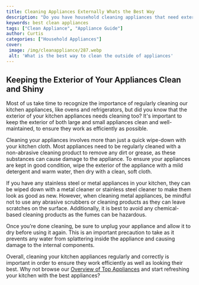 ```yaml
---
title: Cleaning Appliances Externally Whats the Best Way
description: "Do you have household cleaning appliances that need external cleaning Learn the best tips and tricks to keep them looking and operating like brand new with this blog post"
keywords: best clean appliances
tags: ["Clean Appliance", "Appliance Guide"]
author: Curtis
categories: ["Household Appliances"]
cover: 
 image: /img/cleanappliance/287.webp
 alt: 'What is the best way to clean the outside of appliances'
---
```

## Keeping the Exterior of Your Appliances Clean and Shiny
Most of us take time to recognize the importance of regularly cleaning our kitchen appliances, like ovens and refrigerators, but did you know that the exterior of your kitchen appliances needs cleaning too? It's important to keep the exterior of both large and small appliances clean and well-maintained, to ensure they work as efficiently as possible. 

Cleaning your appliances involves more than just a quick wipe-down with your kitchen cloth. Most appliances need to be regularly cleaned with a non-abrasive cleaning product to remove any dirt or grease, as these substances can cause damage to the appliance. To ensure your appliances are kept in good condition, wipe the exterior of the appliance with a mild detergent and warm water, then dry with a clean, soft cloth. 

If you have any stainless steel or metal appliances in your kitchen, they can be wiped down with a metal cleaner or stainless steel cleaner to make them look as good as new. However, when cleaning metal appliances, be mindful not to use any abrasive scrubbers or cleaning products as they can leave scratches on the surface. Additionally, it is best to avoid any chemical-based cleaning products as the fumes can be hazardous. 

Once you’re done cleaning, be sure to unplug your appliance and allow it to dry before using it again. This is an important precaution to take as it prevents any water from splattering inside the appliance and causing damage to the internal components. 

Overall, cleaning your kitchen appliances regularly and correctly is important in order to ensure they work efficiently as well as looking their best. Why not browse our [Overview of Top Appliances](./pages/appliance-overview) and start refreshing your kitchen with the best appliances?
